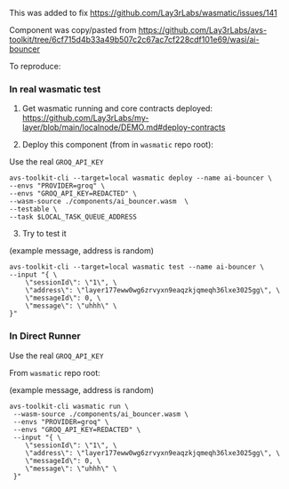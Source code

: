 This was added to fix https://github.com/Lay3rLabs/wasmatic/issues/141

Component was copy/pasted from https://github.com/Lay3rLabs/avs-toolkit/tree/6cf715d4b33a49b507c2c67ac7cf228cdf101e69/wasi/ai-bouncer

To reproduce:

### In real wasmatic test

1. Get wasmatic running and core contracts deployed: https://github.com/Lay3rLabs/my-layer/blob/main/localnode/DEMO.md#deploy-contracts

2. Deploy this component (from in `wasmatic` repo root):

Use the real `GROQ_API_KEY`

```
avs-toolkit-cli --target=local wasmatic deploy --name ai-bouncer \
--envs "PROVIDER=groq" \
--envs "GROQ_API_KEY=REDACTED" \
--wasm-source ./components/ai_bouncer.wasm  \
--testable \
--task $LOCAL_TASK_QUEUE_ADDRESS
```

3. Try to test it

(example message, address is random)

```
avs-toolkit-cli --target=local wasmatic test --name ai-bouncer \
--input "{ \
	\"sessionId\": \"1\", \
	\"address\": \"layer177eww0wg6zrvyxn9eaqzkjqmeqh36lxe3025gg\", \
	\"messageId\": 0, \
	\"message\": \"uhhh\" \
}" 
```

### In Direct Runner

Use the real `GROQ_API_KEY`

From `wasmatic` repo root:

(example message, address is random)

```
avs-toolkit-cli wasmatic run \
 --wasm-source ./components/ai_bouncer.wasm \
 --envs "PROVIDER=groq" \
 --envs "GROQ_API_KEY=REDACTED" \
 --input "{ \
	\"sessionId\": \"1\", \
	\"address\": \"layer177eww0wg6zrvyxn9eaqzkjqmeqh36lxe3025gg\", \
	\"messageId\": 0, \
	\"message\": \"uhhh\" \
 }"
 ```